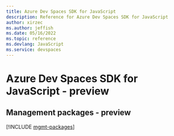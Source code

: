 ```yaml
---
title: Azure Dev Spaces SDK for JavaScript
description: Reference for Azure Dev Spaces SDK for JavaScript
author: xirzec
ms.author: jeffish
ms.date: 05/16/2022
ms.topic: reference
ms.devlang: JavaScript
ms.service: devspaces
---
```

# Azure Dev Spaces SDK for JavaScript - preview
## Management packages - preview
[!INCLUDE [mgmt-packages](dev-spaces-mgmt-index.md)]
